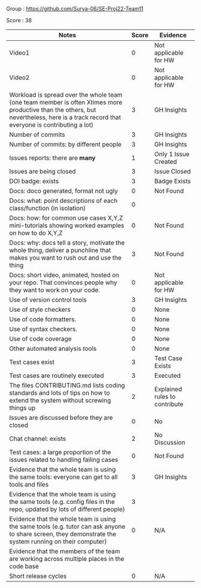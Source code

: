 Group : https://github.com/Surya-06/SE-Proj22-Team11

Score : 38

|Notes|Score|Evidence|
|-----|---------|---------|
|Video1| 0 | Not applicable for HW | 
|Video2| 0 | Not applicable for HW | 
|Workload is spread over the whole team (one team member is often Xtimes more productive than the others, but nevertheless, here is a track record that everyone is contributing a lot)| 3 | GH Insights |
|Number of commits| 3 | GH Insights |
|Number of commits: by different people| 3 | GH Insights |
|Issues reports: there are **many**| 1 | Only 1 Issue Created |
|Issues are being closed| 3 | Issue Closed |
|DOI badge: exists| 3 | Badge Exists |
|Docs: doco generated, format not ugly | 0 | Not Found |
|Docs: what: point descriptions of each class/function (in isolation) | 0 | 
|Docs: how: for common use cases X,Y,Z mini-tutorials showing worked examples on how to do X,Y,Z| 0 | Not Found |
|Docs: why: docs tell a story, motivate the whole thing, deliver a punchline that makes you want to rush out and use the thing| 3 | Not Found |
|Docs: short video, animated, hosted on your repo. That convinces people why they want to work on your code.| 0 | Not applicable for HW |
|Use of version control tools| 3 | GH Insights |
|Use of style checkers | 0 | None |
|Use of code formatters. | 0 | None |
|Use of syntax checkers. | 0 | None |
|Use of code coverage | 0 | None |
|Other automated analysis tools| 0 | None |
|Test cases exist| 3 | Test Case Exists |
|Test cases are routinely executed| 3 | Executed |
|The files CONTRIBUTING.md lists coding standards and lots of tips on how to extend the system without screwing things up| 2 | Explained rules to contribute |
|Issues are discussed before they are closed| 0 | No |
|Chat channel: exists| 2 | No Discussion |
|Test cases: a large proportion of the issues related to handling failing cases | 0 | Not Found |
|Evidence that the whole team is using the same tools: everyone can get to all tools and files| 3 | GH Insights |
|Evidence that the whole team is using the same tools (e.g. config files in the repo, updated by lots of different people)| 3 | 
|Evidence that the whole team is using the same tools (e.g. tutor can ask anyone to share screen, they demonstrate the system running on their computer)| 0 | N/A |
|Evidence that the members of the team are working across multiple places in the code base|  | 
|Short release cycles | 0 | N/A |
